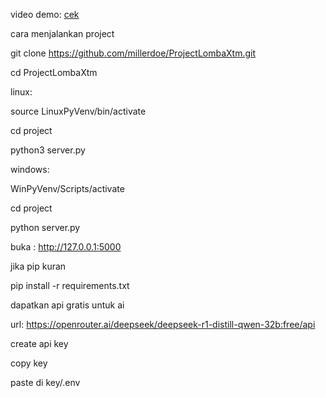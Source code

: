 video demo: <a href='https://youtu.be/HURuDM5AGL8'>cek</a>

cara menjalankan project 

git clone https://github.com/millerdoe/ProjectLombaXtm.git

cd ProjectLombaXtm

linux:

source LinuxPyVenv/bin/activate

cd project

python3 server.py

windows:

WinPyVenv/Scripts/activate

cd project

python server.py

buka : http://127.0.0.1:5000

jika pip kuran 

pip install -r requirements.txt

dapatkan api gratis untuk ai

url: https://openrouter.ai/deepseek/deepseek-r1-distill-qwen-32b:free/api

create api key 

copy key

paste di key/.env

